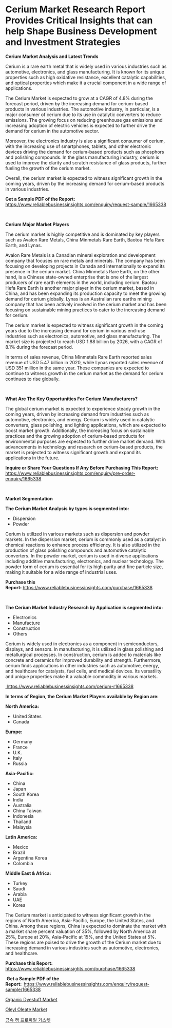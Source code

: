 <p><h1>Cerium Market Research Report Provides Critical Insights that can help Shape Business Development and Investment Strategies</h1></p><p><strong>Cerium Market Analysis and Latest Trends</strong></p>
<p><p>Cerium is a rare earth metal that is widely used in various industries such as automotive, electronics, and glass manufacturing. It is known for its unique properties such as high oxidative resistance, excellent catalytic capabilities, and optical properties which make it a crucial component in a wide range of applications.</p><p>The Cerium Market is expected to grow at a CAGR of 4.8% during the forecast period, driven by the increasing demand for cerium-based products in various industries. The automotive industry, in particular, is a major consumer of cerium due to its use in catalytic converters to reduce emissions. The growing focus on reducing greenhouse gas emissions and increasing adoption of electric vehicles is expected to further drive the demand for cerium in the automotive sector.</p><p>Moreover, the electronics industry is also a significant consumer of cerium, with the increasing use of smartphones, tablets, and other electronic devices driving the demand for cerium-based products such as phosphors and polishing compounds. In the glass manufacturing industry, cerium is used to improve the clarity and scratch resistance of glass products, further fueling the growth of the cerium market.</p><p>Overall, the cerium market is expected to witness significant growth in the coming years, driven by the increasing demand for cerium-based products in various industries.</p></p>
<p><strong>Get a Sample PDF of the Report:&nbsp;</strong> <a href="https://www.reliablebusinessinsights.com/enquiry/request-sample/1665338">https://www.reliablebusinessinsights.com/enquiry/request-sample/1665338</a></p>
<p>&nbsp;</p>
<p><strong>Cerium Major Market Players</strong></p>
<p><p>The cerium market is highly competitive and is dominated by key players such as Avalon Rare Metals, China Minmetals Rare Earth, Baotou Hefa Rare Earth, and Lynas. </p><p>Avalon Rare Metals is a Canadian mineral exploration and development company that focuses on rare metals and minerals. The company has been focusing on developing projects in Canada and internationally to expand its presence in the cerium market. China Minmetals Rare Earth, on the other hand, is a Chinese state-owned enterprise that is one of the largest producers of rare earth elements in the world, including cerium. Baotou Hefa Rare Earth is another major player in the cerium market, based in China, and has been expanding its production capacity to meet the growing demand for cerium globally. Lynas is an Australian rare earths mining company that has been actively involved in the cerium market and has been focusing on sustainable mining practices to cater to the increasing demand for cerium.</p><p>The cerium market is expected to witness significant growth in the coming years due to the increasing demand for cerium in various end-use industries such as electronics, automotive, and glass manufacturing. The market size is projected to reach USD 1.88 billion by 2026, with a CAGR of 8.1% during the forecast period.</p><p>In terms of sales revenue, China Minmetals Rare Earth reported sales revenue of USD 5.47 billion in 2020, while Lynas reported sales revenue of USD 351 million in the same year. These companies are expected to continue to witness growth in the cerium market as the demand for cerium continues to rise globally.</p></p>
<p>&nbsp;</p>
<p><strong>What Are The Key Opportunities For Cerium Manufacturers?</strong></p>
<p><p>The global cerium market is expected to experience steady growth in the coming years, driven by increasing demand from industries such as automotive, electronics, and energy. Cerium is widely used in catalytic converters, glass polishing, and lighting applications, which are expected to boost market growth. Additionally, the increasing focus on sustainable practices and the growing adoption of cerium-based products for environmental purposes are expected to further drive market demand. With advancements in technology and research on cerium-based products, the market is projected to witness significant growth and expand its applications in the future.</p></p>
<p><strong>Inquire or Share Your Questions If Any Before Purchasing This Report:</strong> <a href="https://www.reliablebusinessinsights.com/enquiry/pre-order-enquiry/1665338">https://www.reliablebusinessinsights.com/enquiry/pre-order-enquiry/1665338</a></p>
<p>&nbsp;</p>
<p><strong>Market Segmentation</strong></p>
<p><strong>The Cerium Market Analysis by types is segmented into:</strong></p>
<p><ul><li>Dispersion</li><li>Powder</li></ul></p>
<p><p>Cerium is utilized in various markets such as dispersion and powder markets. In the dispersion market, cerium is commonly used as a catalyst in chemical reactions to enhance process efficiency. It is also utilized in the production of glass polishing compounds and automotive catalytic converters. In the powder market, cerium is used in diverse applications including additive manufacturing, electronics, and nuclear technology. The powder form of cerium is essential for its high purity and fine particle size, making it suitable for a wide range of industrial uses.</p></p>
<p><strong>Purchase this Report:&nbsp;</strong><a href="https://www.reliablebusinessinsights.com/purchase/1665338">https://www.reliablebusinessinsights.com/purchase/1665338</a></p>
<p>&nbsp;</p>
<p><strong>The Cerium Market Industry Research by Application is segmented into:</strong></p>
<p><ul><li>Electronics</li><li>Manufacture</li><li>Construction</li><li>Others</li></ul></p>
<p><p>Cerium is widely used in electronics as a component in semiconductors, displays, and sensors. In manufacturing, it is utilized in glass polishing and metallurgical processes. In construction, cerium is added to materials like concrete and ceramics for improved durability and strength. Furthermore, cerium finds applications in other industries such as automotive, energy, and healthcare for catalysts, fuel cells, and medical devices. Its versatility and unique properties make it a valuable commodity in various markets.</p></p>
<p><a href="https://www.reliablebusinessinsights.com/cerium-r1665338">&nbsp;https://www.reliablebusinessinsights.com/cerium-r1665338</a></p>
<p><strong>In terms of Region, the Cerium Market Players available by Region are:</strong></p>
<p>
    <p> <strong> North America: </strong>
        <ul>
            <li>United States</li>
            <li>Canada</li>
        </ul>
        </p> 
    <p> <strong> Europe: </strong>
        <ul>
            <li>Germany</li>
            <li>France</li>
            <li>U.K.</li>
            <li>Italy</li>
            <li>Russia</li>
        </ul>
        </p> 
    <p> <strong> Asia-Pacific: </strong>
        <ul>
            <li>China</li>
            <li>Japan</li>
            <li>South Korea</li>
            <li>India</li>
            <li>Australia</li>
            <li>China Taiwan</li>
            <li>Indonesia</li>
            <li>Thailand</li>
            <li>Malaysia</li>
        </ul>
        </p> 
    <p> <strong> Latin America: </strong>
        <ul>
            <li>Mexico</li>
            <li>Brazil</li>
            <li>Argentina Korea</li>
            <li>Colombia</li>
        </ul>
        </p> 
    <p> <strong> Middle East & Africa: </strong>
        <ul>
            <li>Turkey</li>
            <li>Saudi</li>
            <li>Arabia</li>
            <li>UAE</li>
            <li>Korea</li>
        </ul>
    </p>
    </p>
<p><p>The Cerium market is anticipated to witness significant growth in the regions of North America, Asia-Pacific, Europe, the United States, and China. Among these regions, China is expected to dominate the market with a market share percent valuation of 35%, followed by North America at 25%, Europe at 20%, Asia-Pacific at 15%, and the United States at 5%. These regions are poised to drive the growth of the Cerium market due to increasing demand in various industries such as automotive, electronics, and healthcare.</p></p>
<p><strong>Purchase this Report: </strong><a href="https://www.reliablebusinessinsights.com/purchase/1665338">https://www.reliablebusinessinsights.com/purchase/1665338</a></p>
<p>&nbsp;<strong>Get a Sample PDF of the Report:&nbsp;&nbsp;</strong><a href="https://www.reliablebusinessinsights.com/enquiry/request-sample/1665338">https://www.reliablebusinessinsights.com/enquiry/request-sample/1665338</a></p>
<p><strong></strong></p>
<p><p><a href="https://github.com/khlifeservices/Market-Research-Report-List-1/blob/main/organic-dyestuff-market.md">Organic Dyestuff Market</a></p><p><a href="https://github.com/ockatxef85/Market-Research-Report-List-1/blob/main/oleyl-oleate-market.md">Oleyl Oleate Market</a></p><p><a href="https://github.com/hxzi07639916/Market-Research-Report-List-2/blob/main/1595177118965.md">금속 캠 프로파일 가스켓</a></p></p>